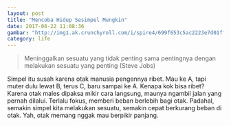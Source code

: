 ```yaml
---
layout: post
title: "Mencoba Hidup Sesimpel Mungkin"
date: 2017-06-22 11:08:36
gambar: "http://img1.ak.crunchyroll.com/i/spire4/699f653c5ac2223e7d01ffc90169e1e01453520858_full.jpg"
category: life
---
```


> Meninggalkan sesuatu yang tidak penting sama pentingnya dengan melakukan sesuatu yang penting (Steve Jobs)

Simpel itu susah karena otak manusia pengennya ribet. Mau ke A, tapi muter dulu lewat B, terus C, baru sampai ke A. Kenapa kok bisa ribet? Karena otak males dipaksa mikir cara langsung, maunya ngambil jalan yang pernah dilalui. Terlalu fokus, memberi beban berlebih bagi otak. Padahal, semakin simpel kita melakukan sesuatu, semakin cepat berkurang beban di otak. Yah, otak memang nggak mau berpikir panjang.